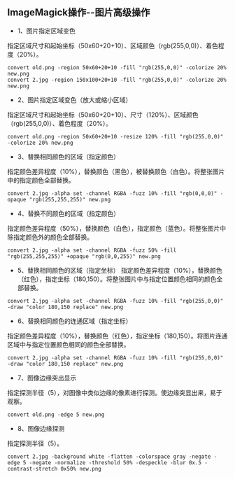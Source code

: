## ImageMagick操作--图片高级操作

- 1、图片指定区域变色

指定区域尺寸和起始坐标（50x60+20+10）、区域颜色（rgb(255,0,0)）、着色程度（20%）。

```
convert old.png -region 50x60+20+10 -fill "rgb(255,0,0)" -colorize 20% new.png 
convert 2.jpg -region 150x100+20+10 -fill "rgb(255,0,0)" -colorize 20% new.png
```

- 2、图片指定区域变色（放大或缩小区域）

指定区域尺寸和起始坐标（50x60+20+10）、尺寸（120%）、区域颜色（rgb(255,0,0)）、着色程度（20%）。

```
convert old.png -region 50x60+20+10 -resize 120% -fill "rgb(255,0,0)" -colorize 20% new.png 
```

- 3、替换相同颜色的区域（指定颜色）

指定颜色差异程度（10%），替换颜色（黑色），被替换颜色（白色）。将整张图片中的指定颜色全部替换。

```
convert 2.jpg -alpha set -channel RGBA -fuzz 10% -fill "rgb(0,0,0)" -opaque "rgb(255,255,255)" new.png 
```

- 4、替换不同颜色的区域（指定颜色）

指定颜色差异程度（50%），替换颜色（白色），指定颜色（蓝色）。将整张图片中除指定颜色外的颜色全部替换。

```
convert 2.jpg -alpha set -channel RGBA -fuzz 50% -fill "rgb(255,255,255)" +opaque "rgb(0,0,255)" new.png 
```

- 5、替换相同颜色的区域（指定坐标）
指定颜色差异程度（10%），替换颜色（红色），指定坐标（180,150）。将整张图片中与指定位置颜色相同的颜色全部替换。

```
convert 2.jpg -alpha set -channel RGBA -fuzz 10% -fill "rgb(255,0,0)" -draw "color 180,150 replace" new.png 
```

- 6、替换相同颜色的连通区域（指定坐标）

指定颜色差异程度（10%），替换颜色（红色），指定坐标（180,150）。将图片连通区域中与指定位置颜色相同的颜色全部替换。

```
convert 2.jpg -alpha set -channel RGBA -fuzz 10% -fill "rgb(255,0,0)" -draw "color 180,150 replace" new.png 
```


- 7、图像边缘突出显示

指定探测半径（5），对图像中类似边缘的像素进行探测。使边缘突显出来，易于观察。

```
convert old.png -edge 5 new.png 
```
 
- 8、图像边缘探测

指定探测半径（5）。

```
convert 2.jpg -background white -flatten -colorspace gray -negate -edge 5 -negate -normalize -threshold 50% -despeckle -blur 0x.5 -contrast-stretch 0x50% new.png 
```